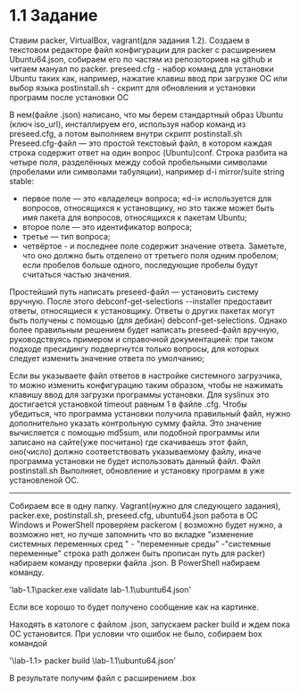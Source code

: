 # 1.1 Задание


 Ставим packer, VirtualBox, vagrant(для задания 1.2). Создаем в текстовом редакторе файл конфигурации для packer с расширением Ubuntu64.json, собираем его по частям из репозоториев на github и читаем мануал по packer. 
preseed.cfg -  набор команд для установки Ubuntu таких как, например, нажатие клавиш ввод при загрузке ОС или выбор языка
postinstall.sh - скрипт для  обновления и установки программ после установки ОС

В нем(файле .json) написано, что мы берем стандартный образ Ubuntu (ключ iso_url), инсталлируем его, используя набор команд из preseed.cfg, а потом выполняем внутри скрипт postinstall.sh
Preseed.cfg-файл — это простой текстовый файл, в котором каждая строка содержит ответ на один вопрос (Ubuntu)conf. 
 Строка разбита на четыре поля, разделённых между собой пробельными символами (пробелами или символами табуляции), например d-i mirror/suite string stable:
* первое поле — это «владелец» вопроса; «d-i» используется для вопросов, относящихся к установщику, но это также может быть имя пакета для вопросов, относящихся к пакетам Ubuntu;
* второе поле — это идентификатор вопроса;
* третье — тип вопроса;
* четвёртое -  и последнее поле содержит значение ответа. Заметьте, что оно должно быть отделено от третьего поля одним пробелом; если пробелов больше одного, последующие пробелы будут считаться частью значения.

 Простейший путь написать preseed-файл — установить систему вручную. После этого debconf-get-selections --installer предоставит ответы, относящиеся к установщику. Ответы о других пакетах могут быть получены с помощью (для дебиан) debconf-get-selections. Однако более правильным решением будет написать preseed-файл вручную, руководствуясь примером и справочной документацией: при таком подходе пресидингу подвергнутся только вопросы, для которых следует изменить значение ответа по умолчанию;
 
 Если вы указываете файл ответов в настройке системного загрузчика, то можно изменить конфигурацию таким образом, чтобы не нажимать клавишу ввод для загрузки программы установки. Для syslinux это достигается установкой timeout равным 1 в файле .cfg.
Чтобы убедиться, что программа установки получила правильный файл, нужно дополнительно указать контрольную сумму файла. Это значение вычисляется с помощью md5sum, или подобной программы или записано на сайте(уже посчитано) где скачиваешь этот файл, оно(число) должно соответствовать указываемому файлу, иначе программа установки не будет использовать данный файл.
Файл postinstall.sh Выполняет, обновление и установку программ в уже установленой ОС.

---

Cобираем все в одну папку. Vagrant(нужно для следующего задания), packer.exe, postinstall.sh, preseed.cfg, ubuntu64.json работа в ОС Windows и PowerShell
проверяем packerом ( возможно будет нужно, а возможно нет, но лучше запомнить что во вкладке "изменение системных переменных сред " - "переменные среды"
-"системные переменные" строка path должен быть прописан путь для packer) набираем команду проверки файла .json. В PowerShell набираем команду.

'lab-1.1\packer.exe validate lab-1.1\ubuntu64.json'

Если все хорошо то будет получено сообщение как на картинке.

Находять в катологе с файлом .json, запускаем packer build и ждем пока  ОС установится. При условии что ошибок не было, собираем box командой

'\lab-1.1> packer build \lab-1.1\ubuntu64.json'

В результате получим файл с расширением .box
  
 



